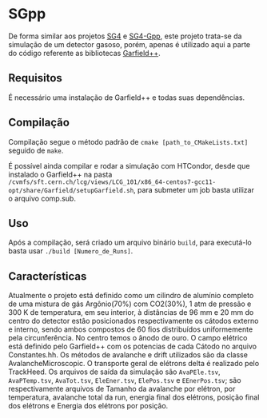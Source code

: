 # SGpp
  De forma similar aos projetos [SG4](https://github.com/vvfigueira/SG4) e [SG4-Gpp](https://github.com/vvfigueira/SG4-Gpp), este projeto trata-se da simulação de um detector gasoso, porém, apenas é utilizado aqui a parte do código referente as bibliotecas [Garfield++](https://garfieldpp.web.cern.ch/garfieldpp/).
## Requisitos
  É necessário uma instalação de Garfield++ e todas suas dependências.
## Compilação
  Compilação segue o método padrão de `cmake [path_to_CMakeLists.txt]` seguido de `make`.
  
  É possível ainda compilar e rodar a simulação com HTCondor, desde que instalado o Garfield++ na pasta `/cvmfs/sft.cern.ch/lcg/views/LCG_101/x86_64-centos7-gcc11-opt/share/Garfield/setupGarfield.sh`, para submeter um job basta utilizar o arquivo comp.sub.
## Uso
  Após a compilação, será criado um arquivo binário `build`, para executá-lo basta usar `./build [Numero_de_Runs]`.
## Características
  Atualmente o projeto está definido como um cilindro de alumínio completo de uma mistura de gás Argônio(70%) com CO2(30%), 1 atm de pressão e 300 K de temperatura, em seu interior, à distâncias de 96 mm e 20 mm do centro do detector estâo posicionados respectivamente os cátodos externo e interno, sendo ambos compostos de 60 fios distribuídos uniformemente pela circunferência. No centro temos o ânodo de ouro. O campo elétrico está definido pelo Garfield++ com os potencias de cada Cátodo no arquivo Constantes.hh. Os métodos de avalanche e drift utilizados são da classe AvalancheMicroscopic. O transporte geral de elétrons delta é realizado pelo TrackHeed. Os arquivos de saída da simulação são `AvaPEle.tsv`, `AvaPTemp.tsv`, `AvaTot.tsv`, `EleEner.tsv`, `ElePos.tsv` e `EEnerPos.tsv`; são respectivamente arquivos de Tamanho da avalanche por elétron, por temperatura, avalanche total da run, energia final dos elétrons, posição final dos elétrons e Energia dos elétrons por posição.
